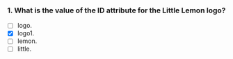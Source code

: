 ### 1. What is the value of the ID attribute for the Little Lemon logo?

- [ ] logo.
- [x] logo1.
- [ ] lemon.
- [ ] little.
